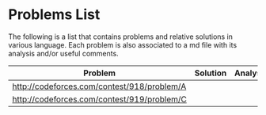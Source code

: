 # Problems List


The following is a list that contains problems and relative solutions in various language.
Each problem is also associated to a md file with its analysis and/or useful comments.


| Problem | Solution | Analysis | Topics | Difficulty |
| --- | --- | --- | --- | --- |
| http://codeforces.com/contest/918/problem/A |  |  | | |
| http://codeforces.com/contest/919/problem/C |  |  | | |
